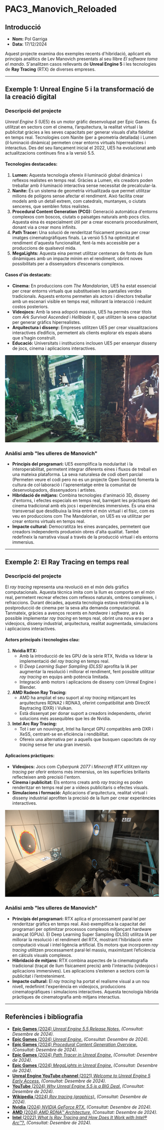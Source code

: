 # PAC3_Manovich_Reloaded

## Introducció
- **Nom:** Pol Garriga
- **Data:** 17/12/2024

Aquest projecte examina dos exemples recents d'hibridació, aplicant els principis analítics de Lev Manovich presentats al seu llibre *El software toma el mando*. S'analitzen casos rellevants de **Unreal Engine 5** i les tecnologies de **Ray Tracing** (RTX) de diverses empreses.

---

## Exemple 1: Unreal Engine 5 i la transformació de la creació digital

### **Descripció del projecte**
*Unreal Engine 5* (UE5) és un motor gràfic desenvolupat per Epic Games. És utilitzat en sectors com el cinema, l’arquitectura, la realitat virtual i la publicitat gràcies a les seves capacitats per generar visuals d’alta fidelitat en temps real. Tecnologies com Nanite (per a geometria detallada) i Lumen (il·luminació dinàmica) permeten crear entorns virtuals hiperrealistes i interactius. Des del seu llançament inicial el 2022, UE5 ha evolucionat amb actualitzacions contínues fins a la versió 5.5.

#### **Tecnologies destacades:**
1. **Lumen:** Aquesta tecnologia ofereix il·luminació global dinàmica i reflexos realistes en temps real. Gràcies a Lumen, els creadors poden treballar amb il·luminació interactiva sense necessitat de precalcular-la.
2. **Nanite:** És un sistema de geometria virtualitzada que permet utilitzar milions de polígons sense afectar el rendiment. Això facilita crear models amb un detall extrem, com catedrals, muntanyes, o ciutats senceres, que semblen fotos realistes.
3. **Procedural Content Generation (PCG):** Generació automàtica d'entorns complexos com boscos, ciutats o paisatges naturals amb pocs clics. Aquesta eina és especialment útil per a crear escenaris proceduralment, donant via a crear mons infinits.
4. **Path Tracer:** Una solució de renderitzat físicament precisa per crear imatges cinematogràfiques finals. La versió 5.5 ha optimitzat el rendiment d'aquesta funcionalitat, fent-la més accessible per a produccions de qualsevol mida.
5. **MegaLights:** Aquesta eina permet utilitzar centenars de fonts de llum dinàmiques amb un impacte mínim en el rendiment, obrint noves possibilitats per a dissenyadors d’escenaris complexos.

#### **Casos d'ús destacats:**
- **Cinema:** En produccions com *The Mandalorian*, UE5 ha estat essencial per crear entorns virtuals que substitueixen les pantalles verdes tradicionals. Aquests entorns permeten als actors i directors treballar amb un escenari visible en temps real, millorant la interacció i reduint costos posteriors.
- **Videojocs:** Amb la seva adopció massiva, UE5 ha permès crear títols com *Ark Survival Ascended* i *Hellblade II*, que utilitzen la seva capacitat per generar gràfics hiperrealistes.
- **Arquitectura i disseny:** Empreses utilitzen UE5 per crear visualitzacions interactives d’edificis, permetent als clients explorar els espais abans que s’hagin construït.
- **Educació:** Universitats i institucions inclouen UE5 per ensenyar disseny de jocs, cinema i aplicacions interactives.

![UE5](ml-light-source-width-height.png)

### **Anàlisi amb "les ulleres de Manovich"**
- **Principis del programari:** UE5 exemplifica la modularitat i la interoperabilitat, permetent integrar diferents eines i fluxos de treball en una mateixa plataforma. La seva naturalesa de codi obert parcial (Permeten veure el codi pero no es un projecte Open Source) fomenta la cultura de col·laboració i l'aprenentatge entre la comunitat de desenvolupadors, dissenyadors i artistes.
- **Hibridació de mitjans:** Combina tecnologies d'animació 3D, disseny d'entorns, i efectes especials en temps real, barrejant les pràctiques del cinema tradicional amb els jocs i experiències immersives. És una eina transversal que desdibuixa la línia entre el món virtual i el físic, com es veu en produccions com The Mandalorian, on UE5 es va utilitzar per crear entorns virtuals en temps real.
- **Impacte cultural:** Democratitza les eines avançades, permetent que creadors independents produeixin obres d'alta qualitat. També redefineix la narrativa visual a través de la producció virtual i els entorns immersius.

---

## Exemple 2: El Ray Tracing en temps real

### **Descripció del projecte**
El *ray tracing* representa una revolució en el món dels gràfics computacionals. Aquesta tècnica imita com la llum es comporta en el món real, permetent recrear efectes com reflexos naturals, ombres complexes, i refraccions. Durant dècades, aquesta tecnologia estava restringida a la postproducció de cinema per la seva alta demanda computacional. Tanmateix, gràcies a avenços recents en *hardware* i *software*, ara és possible implementar *ray tracing* en temps real, obrint una nova era per a videojocs, disseny industrial, arquitectura, realitat augmentada, simulacions i aplicacions interactives.

#### **Actors principals i tecnologies clau:**
1. **Nvidia RTX:**
   - Amb la introducció de les GPU de la sèrie RTX, Nvidia va liderar la implementació del *ray tracing* en temps real.
   - El *Deep Learning Super Sampling (DLSS)* aprofita la IA per augmentar la resolució i millorar el rendiment, fent possible utilitzar *ray tracing* en equips amb potència limitada.
   - Integració amb motors i aplicacions de disseny com Unreal Engine i Blender.
2. **AMD Radeon Ray Tracing:**
   - AMD ha ampliat el seu suport al *ray tracing* mitjançant les arquitectures RDNA2 i RDNA3, oferint compatibilitat amb DirectX Raytracing (DXR) i Vulkan.
   - Està dissenyat per donar suport a creadors independents, oferint solucions més assequibles que les de Nvidia.
3. **Intel Arc Ray Tracing:**
   - Tot i ser un nouvingut, Intel ha llançat GPU compatibles amb DXR i XeSS, centrant-se en eficiència i rendibilitat.
   - Ofereix una alternativa per a aquells que busquen capacitats de *ray tracing* sense fer una gran inversió.

#### **Aplicacions pràctiques:**
- **Videojocs:** Jocs com *Cyberpunk 2077* i *Minecraft RTX* utilitzen *ray tracing* per oferir entorns més immersius, on les superfícies brillants reflecteixen amb precisió l'entorn.
- **Cinema i publicitat:** Els entorns creats amb *ray tracing* es poden renderitzar en temps real per a vídeos publicitaris o efectes visuals.
- **Simulacions i formació:** Aplicacions d'arquitectura, realitat virtual i disseny industrial aprofiten la precisió de la llum per crear experiències interactives.

![Portal RTX](geforce-ray-tracing-portal-rtx-on-2048.webp)

### **Anàlisi amb "les ulleres de Manovich"**
- **Principis del programari:** RTX aplica el processament paral·lel per renderitzar gràfics en temps real. Això exemplifica la capacitat del programari per optimitzar processos complexos mitjançant hardware avançat (GPUs). El Deep Learning Super Sampling (DLSS) utilitza IA per millorar la resolució i el rendiment del RTX, mostrant l'hibridació entre computació visual i intel·ligència artificial. Els motors que incorporen *ray tracing* utilitzen processament paral·lel massiu, maximitzant l’eficiència en càlculs visuals complexos.
- **Hibridació de mitjans:** RTX combina aspectes de la cinematografia tradicional (traçat de llum físicament precís) amb l'interactiu (videojocs i aplicacions immersives). Les aplicacions s’estenen a sectors com la publicitat i l’entreteniment.
- **Impacte cultural:** El *ray tracing* ha portat el realisme visual a un nou nivell, redefinint l'experiència en videojocs, produccions cinematogràfiques i simulacions interactives. Aquesta tecnologia hibrida pràctiques de cinematografia amb mitjans interactius.

---

## **Referències i bibliografia**
- [**Epic Games** (2024) *Unreal Engine 5.5 Release Notes*.](https://dev.epicgames.com/documentation/en-us/unreal-engine/unreal-engine-5.5-release-notes) *(Consultat: Desembre de 2024).*
- [**Epic Games** (2024) *Unreal Engine*.](https://www.unrealengine.com) *(Consultat: Desembre de 2024).*
- [**Epic Games** (2024) *Procedural Content Generation Overview*.](https://dev.epicgames.com/documentation/en-us/unreal-engine/procedural-content-generation-overview) *(Consultat: Desembre de 2024).*
- [**Epic Games** (2024) *Path Tracer in Unreal Engine*.](https://dev.epicgames.com/documentation/en-us/unreal-engine/path-tracer-in-unreal-engine) *(Consultat: Desembre de 2024).*
- [**Epic Games** (2024) *MegaLights in Unreal Engine*.](https://dev.epicgames.com/documentation/en-us/unreal-engine/megalights-in-unreal-engine) *(Consultat: Desembre de 2024).*
- [**Unreal Engine YouTube channel** (2021) *Welcome to Unreal Engine 5 Early Access*.](https://www.youtube.com/watch?v=d1ZnM7CH-v4) *(Consultat: Desembre de 2024).*
- [**YouTube** (2024) *Why Unreal Engine 5.5 is a BIG Deal*.](https://www.youtube.com/watch?v=BcmUZpdChhA) *(Consultat: Desembre de 2024).*
- [**Wikipedia** (2024) *Ray tracing (graphics)*.](https://en.wikipedia.org/wiki/Ray_tracing_(graphics)) *(Consultat: Desembre de 2024).*
- [**Nvidia** (2024) *NVIDIA GeForce RTX*.](https://www.nvidia.com/en-us/geforce/rtx/) *(Consultat: Desembre de 2024).*
- [**AMD** (2024) *AMD RDNA™ Architecture*.](https://www.amd.com/es/technologies/rdna.html) *(Consultat: Desembre de 2024).*
- [**Intel** (2022) *What Is Ray Tracing and How Does It Work with Intel® Arc™?*.](https://www.intel.com/content/www/us/en/support/articles/000090081/graphics/intel-arc-dedicated-graphics-family.html) *(Consultat: Desembre de 2024).*
